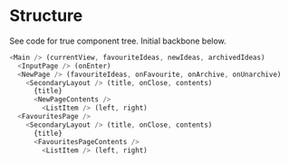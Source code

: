 # Structure

See code for true component tree. Initial backbone below.

```javascript
<Main /> (currentView, favouriteIdeas, newIdeas, archivedIdeas)
  <InputPage /> (onEnter)
  <NewPage /> (favouriteIdeas, onFavourite, onArchive, onUnarchive)
    <SecondaryLayout /> (title, onClose, contents)
      {title}
      <NewPageContents />
        <ListItem /> (left, right)
  <FavouritesPage />
    <SecondaryLayout /> (title, onClose, contents)
      {title}
      <FavouritesPageContents />
        <ListItem /> (left, right)
```

